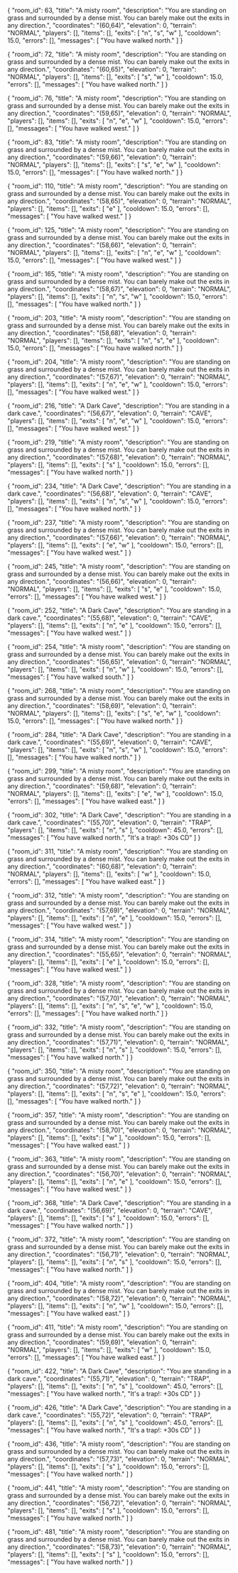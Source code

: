 {
"room_id": 63,
"title": "A misty room",
"description": "You are standing on grass and surrounded by a dense mist. You can barely make out the exits in any direction.",
"coordinates": "(60,64)",
"elevation": 0,
"terrain": "NORMAL",
"players": [],
"items": [],
"exits": [
"n",
"s",
"w"
],
"cooldown": 15.0,
"errors": [],
"messages": [
"You have walked north."
]
}

{
"room_id": 72,
"title": "A misty room",
"description": "You are standing on grass and surrounded by a dense mist. You can barely make out the exits in any direction.",
"coordinates": "(60,65)",
"elevation": 0,
"terrain": "NORMAL",
"players": [],
"items": [],
"exits": [
"s",
"w"
],
"cooldown": 15.0,
"errors": [],
"messages": [
"You have walked north."
]
}

{
"room_id": 76,
"title": "A misty room",
"description": "You are standing on grass and surrounded by a dense mist. You can barely make out the exits in any direction.",
"coordinates": "(59,65)",
"elevation": 0,
"terrain": "NORMAL",
"players": [],
"items": [],
"exits": [
"n",
"e",
"w"
],
"cooldown": 15.0,
"errors": [],
"messages": [
"You have walked west."
]
}

{
"room_id": 83,
"title": "A misty room",
"description": "You are standing on grass and surrounded by a dense mist. You can barely make out the exits in any direction.",
"coordinates": "(59,66)",
"elevation": 0,
"terrain": "NORMAL",
"players": [],
"items": [],
"exits": [
"s",
"e",
"w"
],
"cooldown": 15.0,
"errors": [],
"messages": [
"You have walked north."
]
}

{
"room_id": 110,
"title": "A misty room",
"description": "You are standing on grass and surrounded by a dense mist. You can barely make out the exits in any direction.",
"coordinates": "(58,65)",
"elevation": 0,
"terrain": "NORMAL",
"players": [],
"items": [],
"exits": [
"e"
],
"cooldown": 15.0,
"errors": [],
"messages": [
"You have walked west."
]
}

{
"room_id": 125,
"title": "A misty room",
"description": "You are standing on grass and surrounded by a dense mist. You can barely make out the exits in any direction.",
"coordinates": "(58,66)",
"elevation": 0,
"terrain": "NORMAL",
"players": [],
"items": [],
"exits": [
"n",
"e",
"w"
],
"cooldown": 15.0,
"errors": [],
"messages": [
"You have walked west."
]
}

{
"room_id": 165,
"title": "A misty room",
"description": "You are standing on grass and surrounded by a dense mist. You can barely make out the exits in any direction.",
"coordinates": "(58,67)",
"elevation": 0,
"terrain": "NORMAL",
"players": [],
"items": [],
"exits": [
"n",
"s",
"w"
],
"cooldown": 15.0,
"errors": [],
"messages": [
"You have walked north."
]
}

{
"room_id": 203,
"title": "A misty room",
"description": "You are standing on grass and surrounded by a dense mist. You can barely make out the exits in any direction.",
"coordinates": "(58,68)",
"elevation": 0,
"terrain": "NORMAL",
"players": [],
"items": [],
"exits": [
"n",
"s",
"e"
],
"cooldown": 15.0,
"errors": [],
"messages": [
"You have walked north."
]
}

{
"room_id": 204,
"title": "A misty room",
"description": "You are standing on grass and surrounded by a dense mist. You can barely make out the exits in any direction.",
"coordinates": "(57,67)",
"elevation": 0,
"terrain": "NORMAL",
"players": [],
"items": [],
"exits": [
"n",
"e",
"w"
],
"cooldown": 15.0,
"errors": [],
"messages": [
"You have walked west."
]
}

{
"room_id": 216,
"title": "A Dark Cave",
"description": "You are standing in a dark cave.",
"coordinates": "(56,67)",
"elevation": 0,
"terrain": "CAVE",
"players": [],
"items": [],
"exits": [
"n",
"e",
"w"
],
"cooldown": 15.0,
"errors": [],
"messages": [
"You have walked west."
]
}

{
"room_id": 219,
"title": "A misty room",
"description": "You are standing on grass and surrounded by a dense mist. You can barely make out the exits in any direction.",
"coordinates": "(57,68)",
"elevation": 0,
"terrain": "NORMAL",
"players": [],
"items": [],
"exits": [
"s"
],
"cooldown": 15.0,
"errors": [],
"messages": [
"You have walked north."
]
}

{
"room_id": 234,
"title": "A Dark Cave",
"description": "You are standing in a dark cave.",
"coordinates": "(56,68)",
"elevation": 0,
"terrain": "CAVE",
"players": [],
"items": [],
"exits": [
"n",
"s",
"w"
],
"cooldown": 15.0,
"errors": [],
"messages": [
"You have walked north."
]
}

{
"room_id": 237,
"title": "A misty room",
"description": "You are standing on grass and surrounded by a dense mist. You can barely make out the exits in any direction.",
"coordinates": "(57,66)",
"elevation": 0,
"terrain": "NORMAL",
"players": [],
"items": [],
"exits": [
"e",
"w"
],
"cooldown": 15.0,
"errors": [],
"messages": [
"You have walked west."
]
}

{
"room_id": 245,
"title": "A misty room",
"description": "You are standing on grass and surrounded by a dense mist. You can barely make out the exits in any direction.",
"coordinates": "(56,66)",
"elevation": 0,
"terrain": "NORMAL",
"players": [],
"items": [],
"exits": [
"s",
"e"
],
"cooldown": 15.0,
"errors": [],
"messages": [
"You have walked west."
]
}

{
"room_id": 252,
"title": "A Dark Cave",
"description": "You are standing in a dark cave.",
"coordinates": "(55,68)",
"elevation": 0,
"terrain": "CAVE",
"players": [],
"items": [],
"exits": [
"n",
"e"
],
"cooldown": 15.0,
"errors": [],
"messages": [
"You have walked west."
]
}

{
"room_id": 254,
"title": "A misty room",
"description": "You are standing on grass and surrounded by a dense mist. You can barely make out the exits in any direction.",
"coordinates": "(56,65)",
"elevation": 0,
"terrain": "NORMAL",
"players": [],
"items": [],
"exits": [
"n",
"w"
],
"cooldown": 15.0,
"errors": [],
"messages": [
"You have walked south."
]
}

{
"room_id": 268,
"title": "A misty room",
"description": "You are standing on grass and surrounded by a dense mist. You can barely make out the exits in any direction.",
"coordinates": "(58,69)",
"elevation": 0,
"terrain": "NORMAL",
"players": [],
"items": [],
"exits": [
"s",
"e",
"w"
],
"cooldown": 15.0,
"errors": [],
"messages": [
"You have walked north."
]
}

{
"room_id": 284,
"title": "A Dark Cave",
"description": "You are standing in a dark cave.",
"coordinates": "(55,69)",
"elevation": 0,
"terrain": "CAVE",
"players": [],
"items": [],
"exits": [
"n",
"s",
"w"
],
"cooldown": 15.0,
"errors": [],
"messages": [
"You have walked north."
]
}

{
"room_id": 299,
"title": "A misty room",
"description": "You are standing on grass and surrounded by a dense mist. You can barely make out the exits in any direction.",
"coordinates": "(59,68)",
"elevation": 0,
"terrain": "NORMAL",
"players": [],
"items": [],
"exits": [
"e",
"w"
],
"cooldown": 15.0,
"errors": [],
"messages": [
"You have walked east."
]
}

{
"room_id": 302,
"title": "A Dark Cave",
"description": "You are standing in a dark cave.",
"coordinates": "(55,70)",
"elevation": 0,
"terrain": "TRAP",
"players": [],
"items": [],
"exits": [
"n",
"s"
],
"cooldown": 45.0,
"errors": [],
"messages": [
"You have walked north.",
"It's a trap!: +30s CD"
]
}

{
"room_id": 311,
"title": "A misty room",
"description": "You are standing on grass and surrounded by a dense mist. You can barely make out the exits in any direction.",
"coordinates": "(60,68)",
"elevation": 0,
"terrain": "NORMAL",
"players": [],
"items": [],
"exits": [
"w"
],
"cooldown": 15.0,
"errors": [],
"messages": [
"You have walked east."
]
}

{
"room_id": 312,
"title": "A misty room",
"description": "You are standing on grass and surrounded by a dense mist. You can barely make out the exits in any direction.",
"coordinates": "(57,69)",
"elevation": 0,
"terrain": "NORMAL",
"players": [],
"items": [],
"exits": [
"n",
"e"
],
"cooldown": 15.0,
"errors": [],
"messages": [
"You have walked west."
]
}

{
"room_id": 314,
"title": "A misty room",
"description": "You are standing on grass and surrounded by a dense mist. You can barely make out the exits in any direction.",
"coordinates": "(55,65)",
"elevation": 0,
"terrain": "NORMAL",
"players": [],
"items": [],
"exits": [
"e"
],
"cooldown": 15.0,
"errors": [],
"messages": [
"You have walked west."
]
}

{
"room_id": 328,
"title": "A misty room",
"description": "You are standing on grass and surrounded by a dense mist. You can barely make out the exits in any direction.",
"coordinates": "(57,70)",
"elevation": 0,
"terrain": "NORMAL",
"players": [],
"items": [],
"exits": [
"n",
"s",
"e",
"w"
],
"cooldown": 15.0,
"errors": [],
"messages": [
"You have walked north."
]
}

{
"room_id": 332,
"title": "A misty room",
"description": "You are standing on grass and surrounded by a dense mist. You can barely make out the exits in any direction.",
"coordinates": "(57,71)",
"elevation": 0,
"terrain": "NORMAL",
"players": [],
"items": [],
"exits": [
"n",
"s"
],
"cooldown": 15.0,
"errors": [],
"messages": [
"You have walked north."
]
}

{
"room_id": 350,
"title": "A misty room",
"description": "You are standing on grass and surrounded by a dense mist. You can barely make out the exits in any direction.",
"coordinates": "(57,72)",
"elevation": 0,
"terrain": "NORMAL",
"players": [],
"items": [],
"exits": [
"n",
"s",
"e"
],
"cooldown": 15.0,
"errors": [],
"messages": [
"You have walked north."
]
}

{
"room_id": 357,
"title": "A misty room",
"description": "You are standing on grass and surrounded by a dense mist. You can barely make out the exits in any direction.",
"coordinates": "(58,70)",
"elevation": 0,
"terrain": "NORMAL",
"players": [],
"items": [],
"exits": [
"w"
],
"cooldown": 15.0,
"errors": [],
"messages": [
"You have walked east."
]
}

{
"room_id": 363,
"title": "A misty room",
"description": "You are standing on grass and surrounded by a dense mist. You can barely make out the exits in any direction.",
"coordinates": "(56,70)",
"elevation": 0,
"terrain": "NORMAL",
"players": [],
"items": [],
"exits": [
"n",
"e"
],
"cooldown": 15.0,
"errors": [],
"messages": [
"You have walked west."
]
}

{
"room_id": 368,
"title": "A Dark Cave",
"description": "You are standing in a dark cave.",
"coordinates": "(56,69)",
"elevation": 0,
"terrain": "CAVE",
"players": [],
"items": [],
"exits": [
"s"
],
"cooldown": 15.0,
"errors": [],
"messages": [
"You have walked north."
]
}

{
"room_id": 372,
"title": "A misty room",
"description": "You are standing on grass and surrounded by a dense mist. You can barely make out the exits in any direction.",
"coordinates": "(56,71)",
"elevation": 0,
"terrain": "NORMAL",
"players": [],
"items": [],
"exits": [
"n",
"s"
],
"cooldown": 15.0,
"errors": [],
"messages": [
"You have walked north."
]
}

{
"room_id": 404,
"title": "A misty room",
"description": "You are standing on grass and surrounded by a dense mist. You can barely make out the exits in any direction.",
"coordinates": "(58,72)",
"elevation": 0,
"terrain": "NORMAL",
"players": [],
"items": [],
"exits": [
"n",
"w"
],
"cooldown": 15.0,
"errors": [],
"messages": [
"You have walked east."
]
}

{
"room_id": 411,
"title": "A misty room",
"description": "You are standing on grass and surrounded by a dense mist. You can barely make out the exits in any direction.",
"coordinates": "(59,69)",
"elevation": 0,
"terrain": "NORMAL",
"players": [],
"items": [],
"exits": [
"w"
],
"cooldown": 15.0,
"errors": [],
"messages": [
"You have walked east."
]
}

{
"room_id": 422,
"title": "A Dark Cave",
"description": "You are standing in a dark cave.",
"coordinates": "(55,71)",
"elevation": 0,
"terrain": "TRAP",
"players": [],
"items": [],
"exits": [
"n",
"s"
],
"cooldown": 45.0,
"errors": [],
"messages": [
"You have walked north.",
"It's a trap!: +30s CD"
]
}

{
"room_id": 426,
"title": "A Dark Cave",
"description": "You are standing in a dark cave.",
"coordinates": "(55,72)",
"elevation": 0,
"terrain": "TRAP",
"players": [],
"items": [],
"exits": [
"n",
"s"
],
"cooldown": 45.0,
"errors": [],
"messages": [
"You have walked north.",
"It's a trap!: +30s CD"
]
}

{
"room_id": 436,
"title": "A misty room",
"description": "You are standing on grass and surrounded by a dense mist. You can barely make out the exits in any direction.",
"coordinates": "(57,73)",
"elevation": 0,
"terrain": "NORMAL",
"players": [],
"items": [],
"exits": [
"s"
],
"cooldown": 15.0,
"errors": [],
"messages": [
"You have walked north."
]
}

{
"room_id": 441,
"title": "A misty room",
"description": "You are standing on grass and surrounded by a dense mist. You can barely make out the exits in any direction.",
"coordinates": "(56,72)",
"elevation": 0,
"terrain": "NORMAL",
"players": [],
"items": [],
"exits": [
"s"
],
"cooldown": 15.0,
"errors": [],
"messages": [
"You have walked north."
]
}

{
"room_id": 481,
"title": "A misty room",
"description": "You are standing on grass and surrounded by a dense mist. You can barely make out the exits in any direction.",
"coordinates": "(58,73)",
"elevation": 0,
"terrain": "NORMAL",
"players": [],
"items": [],
"exits": [
"s"
],
"cooldown": 15.0,
"errors": [],
"messages": [
"You have walked north."
]
}
